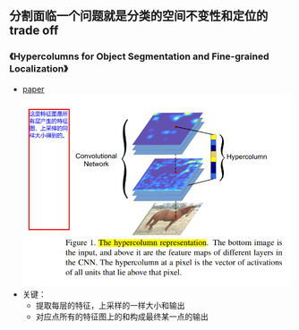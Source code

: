 ## 分割面临一个问题就是分类的空间不变性和定位的trade off


### 《Hypercolumns for Object Segmentation and Fine-grained Localization》
* [paper](paper/2015-Hypercolumns%20for%20Object%20Segmentation%20and%20Fine-grained%20Localization.pdf) \
![](readme/hypercolumn_01.png)
* 关键：
    * 提取每层的特征，上采样的一样大小和输出
    * 对应点所有的特征图上的和构成最终某一点的输出


